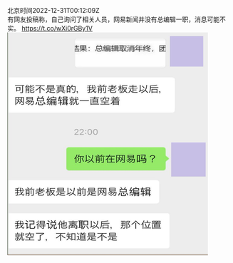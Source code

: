 北京时间2022-12-31T00:12:09Z<br>有网友投稿称，自己询问了相关人员，网易新闻并没有总编辑一职，消息可能不实。 https://t.co/wXi0rGBy1V<br><img src='/temp/image/2022/n-Month-12/1608858490386395136_0.jpg' width='450' height='500'><br><br>